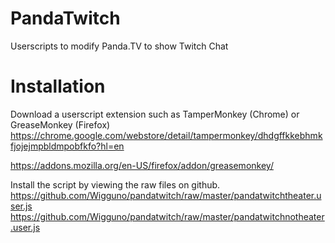 # PandaTwitch
Userscripts to modify Panda.TV to show Twitch Chat

# Installation
Download a userscript extension such as TamperMonkey (Chrome) or GreaseMonkey (Firefox)
https://chrome.google.com/webstore/detail/tampermonkey/dhdgffkkebhmkfjojejmpbldmpobfkfo?hl=en

https://addons.mozilla.org/en-US/firefox/addon/greasemonkey/

Install the script by viewing the raw files on github.
https://github.com/Wigguno/pandatwitch/raw/master/pandatwitchtheater.user.js
https://github.com/Wigguno/pandatwitch/raw/master/pandatwitchnotheater.user.js